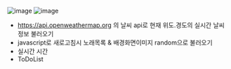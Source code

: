 ![image](https://github.com/user-attachments/assets/2ed84558-f147-493f-9721-b04503dbf066)
![image](https://github.com/user-attachments/assets/1c8ffd29-00ac-47bd-b7c0-5e716e9ec9e9)


- https://api.openweathermap.org 의 날씨 api로 현재 위도.경도의 실시간 날씨 정보 불러오기
- javascript로 새로고침시 노래목록 & 배경화면이미지 random으로 불러오기
- 실시간 시간 
- ToDoList
  
